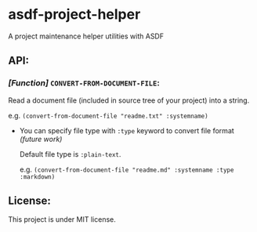 asdf-project-helper
===================

A project maintenance helper utilities with ASDF

## API:

### *[Function]* `CONVERT-FROM-DOCUMENT-FILE`:

Read a document file (included in source tree of your project) into a string.

e.g. `(convert-from-document-file "readme.txt" :systemname)`

* You can specify file type with `:type` keyword to convert file format *(future work)*

  Default file type is `:plain-text`.

  e.g. `(convert-from-document-file "readme.md" :systemname :type :markdown)`

## License:
This project is under MIT license.

